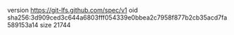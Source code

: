 version https://git-lfs.github.com/spec/v1
oid sha256:3d909ced3c644a6803fff054339e0bbea2c7958f877b2cb35acd7fa589153a14
size 21744
